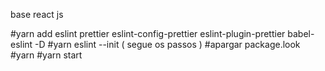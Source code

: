 base react js

#yarn add eslint prettier eslint-config-prettier eslint-plugin-prettier babel-eslint -D
#yarn eslint --init ( segue os passos )
#apargar package.look
#yarn
#yarn start
